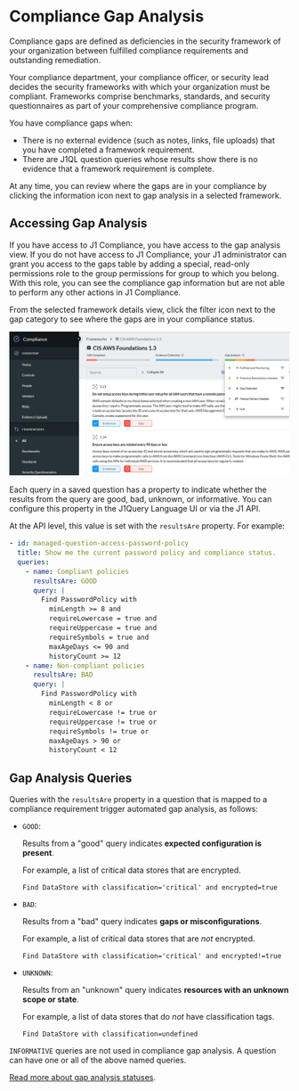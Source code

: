 # Compliance Gap Analysis

Compliance gaps are defined as deficiencies in the security framework of your organization between fulfilled compliance requirements and outstanding remediation.

Your compliance department, your compliance officer, or security lead decides the security frameworks with which your organization must be compliant. Frameworks comprise benchmarks, standards, and security questionnaires as part of your comprehensive compliance program. 

You have compliance gaps when:

- There is no external evidence (such as notes, links, file uploads) that you have completed a framework requirement.
- There are J1QL question queries whose results show there is no evidence that a framework requirement is complete.

At any time, you can review where the gaps are in your compliance by clicking the information icon next to gap analysis in a selected framework.

## Accessing Gap Analysis

If you have access to J1 Compliance, you have access to the gap analysis view. If you do not have access to J1 Compliance, your J1 administrator can grant you access to the gaps table by adding a special, read-only permissions role to the group permissions for group to which you belong. With this role, you can see the compliance gap information but are not able to perform any other actions in J1 Compliance.  

From the selected framework details view, click the filter icon next to the gap category to see where the gaps are in your compliance status. 



![](../assets/compliance-gaps.png)


Each query in a saved question has a property to indicate whether the results from the query are good, bad, unknown, or informative. You can configure this property in the J1Query Language UI or via the J1 API.

At the API level, this value is set with the `resultsAre` property. For example:

```yaml
- id: managed-question-access-password-policy
  title: Show me the current password policy and compliance status.
  queries:
    - name: Compliant policies
      resultsAre: GOOD
      query: |
        Find PasswordPolicy with
          minLength >= 8 and
          requireLowercase = true and
          requireUppercase = true and
          requireSymbols = true and
          maxAgeDays <= 90 and
          historyCount >= 12
    - name: Non-compliant policies
      resultsAre: BAD
      query: |
        Find PasswordPolicy with
          minLength < 8 or
          requireLowercase != true or
          requireUppercase != true or
          requireSymbols != true or
          maxAgeDays > 90 or
          historyCount < 12
```

## Gap Analysis Queries

Queries with the `resultsAre` property in a question that is mapped to a compliance requirement trigger automated gap analysis, as follows:

- `GOOD`:

  Results from a "good" query indicates **expected configuration is present**.

  For example, a list of critical data stores that are encrypted.

  ```j1ql
  Find DataStore with classification='critical' and encrypted=true
  ```

- `BAD`:

  Results from a "bad" query indicates **gaps or misconfigurations**.

  For example, a list of critical data stores that are _not_ encrypted.

  ```j1ql
  Find DataStore with classification='critical' and encrypted!=true
  ```

- `UNKNOWN`:

  Results from an "unknown" query indicates **resources with an unknown scope or state**.

  For example, a list of data stores that do _not_ have classification tags.

  ```j1ql
  Find DataStore with classification=undefined
  ```

`INFORMATIVE` queries are not used in compliance gap analysis. A question can have one or all of the above named queries.

[Read more about gap analysis statuses](./compliance-status.md).